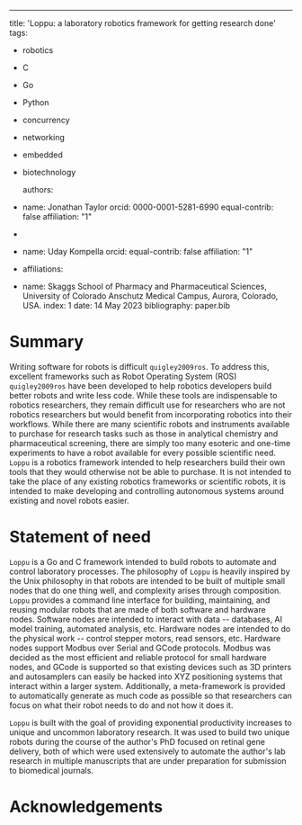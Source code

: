 ---
title: 'Loppu: a laboratory robotics framework for getting research done'
tags:

- robotics
- C
- Go
- Python
- concurrency
- networking
- embedded
- biotechnology

  authors:
- name: Jonathan Taylor
  orcid: 0000-0001-5281-6990
  equal-contrib: false
  affiliation: "1"  
- 
- name: Uday Kompella
  orcid: 
  equal-contrib: false
  affiliation: "1"  
- 
  affiliations:
- name: Skaggs School of Pharmacy and Pharmaceutical Sciences, University of Colorado Anschutz Medical Campus, Aurora, Colorado, USA.
  index: 1
  date: 14 May 2023
  bibliography: paper.bib

# Summary

Writing software for robots is difficult `quigley2009ros`. To address this,
excellent frameworks such as Robot Operating System (ROS) `quigley2009ros` have
been developed to help robotics developers build better robots and write less
code. While these tools are indispensable to robotics researchers, they
remain difficult use for researchers who are not robotics researchers but
would benefit from incorporating robotics into their workflows. While there
are many scientific robots and instruments available to purchase for research
tasks such as those in analytical chemistry and pharmaceutical screening, there
are simply too many esoteric and one-time experiments to have a robot available
for every possible scientific need. `Loppu` is a robotics framework intended 
to help researchers build their own tools that they would otherwise not be 
able to purchase. It is not intended to take the place of any existing 
robotics frameworks or scientific robots, it is intended to make developing 
and controlling autonomous systems around existing and novel robots easier.

# Statement of need

`Loppu` is a Go and C framework intended to build robots to automate and
control laboratory processes. The philosophy of `Loppu` is heavily inspired
by the Unix philosophy in that robots are intended to be built of multiple
small nodes that do one thing well, and complexity arises through composition.
`Loppu` provides a command line interface for building, maintaining, and
reusing modular robots that are made of both software and hardware nodes.
Software nodes are intended to interact with data -- databases, AI model
training, automated analysis, etc. Hardware nodes are intended to
do the physical work -- control stepper motors, read sensors, etc. Hardware
nodes support Modbus over Serial and GCode protocols. Modbus was decided as
the most efficient and reliable protocol for small hardware nodes, and GCode
is supported so that existing devices such as 3D printers and autosamplers can 
easily be hacked into XYZ positioning systems that interact within a larger 
system. Additionally, a meta-framework is provided to automatically generate 
as much code as possible so that researchers can focus on what their robot 
needs to do and not how it does it.

`Loppu` is built with the goal of providing exponential productivity 
increases to unique and uncommon laboratory research. It was used to build two 
unique robots during the course of the author's PhD focused on retinal gene 
delivery, both of which were used extensively to automate the author's lab 
research in multiple manuscripts that are under preparation for submission 
to biomedical journals. 

# Acknowledgements
